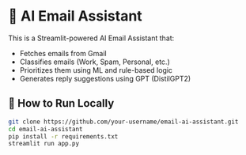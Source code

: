 # 📧 AI Email Assistant

This is a Streamlit-powered AI Email Assistant that:
- Fetches emails from Gmail
- Classifies emails (Work, Spam, Personal, etc.)
- Prioritizes them using ML and rule-based logic
- Generates reply suggestions using GPT (DistilGPT2)

## 🚀 How to Run Locally

```bash
git clone https://github.com/your-username/email-ai-assistant.git
cd email-ai-assistant
pip install -r requirements.txt
streamlit run app.py
